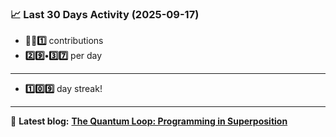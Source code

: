 <!--START_STATS-->
### 📈 Last 30 Days Activity (2025-09-17)  
- **🎱🎱1️⃣** contributions  
- **2️⃣9️⃣•3️⃣7️⃣** per day
---
- **1️⃣0️⃣9️⃣** day streak!
---
📝 **Latest blog:** [**The Quantum Loop: Programming in Superposition**](https://andriak.com/blog/quantum-loop)
<!--END_STATS-->
